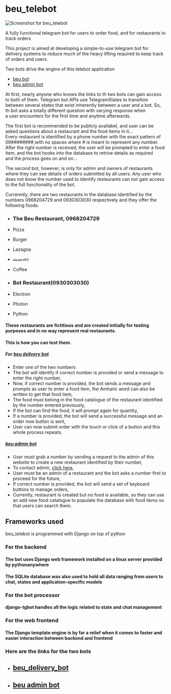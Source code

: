 # beu_telebot

![Screenshot for beu_telebot](https://www.pythonanywhere.com/user/dave94/files/home/dave94/mysite/media/test1.PNG)

A fully functional telegram bot for users to order food, and for restaurants to track orders

This project is aimed at developing a simple-to-use telegram bot for delivery systems to reduce much of the heavy 
lifting required to keep track of orders and users.


Two bots drive the engine of this telebot application

  - [beu bot](https://t.me/our_beu_delivery_bot)
  - [beu admin bot](https://t.me/beu_admin_bot)
  
At first, nearly anyone who knows the links to th two bots can gain access to both of them. Telegram bot APIs use TelegramStates to transition   
between several states that exist inherently between a user and a bot. So, th bot asks a totally different question with varying response when    
a user encounters for the first time and anytime afterwards.

The first bot is recommended to be publicly availabel, and user can be asked questions about a restaurant and the food items in it...    
Every restaurant is identified by a phone number with the exact pattern of 09########,with no spaces where # is meant to represent any number.        
After the right number is received, the user will be prompted to enter a food item, and the bot hooks into the database to retrive details as required     
and the process goes on and on...

The second bot, however, is only for admin and owners of restaurants where they can see details of orders submitted by all users. Any user who does not
know the number used to identify restaurants can not gain access to the full functionality of the bot.

Currenntly, there are two restaurants in the database identified by the numbers 0968204729 and 0930303030 respectively and they offer the following foods.

 - ### The Beu Restaurant, 0968204729

  - Pizza
  - Burger
  - Lazagna
  - ጨጨብሳ
  - Coffee

 - ### Bot Restaurant(0930303030)

  - Electron
  - Photon
  - Python

#### These restaurants are fictitious and are created initially for testing purposes and in no way represent real restaurants.

#### This is how you can test them.

##### For [beu delivery bot](https://t.me/our_beu_delivery_bot)

- Enter one of the two numbers
- The bot will identify if correct number is provided or send a message to enter the right number,
- Now, if correct number is provided, the bot sends a message and prompts as user to enter a food item, the Amharic word can also be written to get that food item,
- The food must belong in the food catalogue of the restaurant identified by the number entered previously,
- If the bot can find the food, it will prompt again for quantity,
- If a number is provided, the bot will send a successful message and an order now button is sent,
- User can now submit order with the touch or click of a button and this whole process repeats.

##### [beu admin bot](https://t.me/beu_admin_bot)

- User must grab a number by sending a request to the admin of this website to create a new restaurant identified by their number,
- To contact admin, [ click here](https://t.me/Daw_94),
- User must be an admin of a restaurant and the bot asks a number first to proceed for the future,
- If correct number is provided, the bot will send a set of keyboard buttons to manage orders,
- Currently, restaurant is created but no food is available, so they can use an add new food catalogue to populate the database with food items so that users can search them.

## Frameworks used 

beu_telebot is programmed with Django on top of python
  
### For the backend

#### The bot uses Django web framework installed on a linux server provided by pythonanywhere

#### The SQLite database was also used to hold all data ranging from users to chat, states and application-specific models

### For the bot processor

#### django-tgbot handles all the logic related to state and chat management

### For the web frontend

#### The Django template engine is by far a relief when it comes to faster and easier interaction between backend and frontend

### Here are the links for the two bots
 - ## [beu_delivery_bot](https://t.me/our_beu_delivery_bot)
 - ## [beu admin bot](https://t.me/beu_admin_bot)
